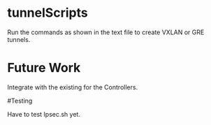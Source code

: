 # tunnelScripts
Run the commands as shown in the text file to create VXLAN or GRE tunnels.

# Future Work

Integrate with the existing for the Controllers.

#Testing

Have to test Ipsec.sh yet.
